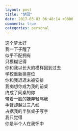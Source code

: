 ```yaml
---
layout: post
title: "梦回"
date: 2017-03-03 06:48:14 +0800
comments: true
categories: personal
---
```

这个梦太好  
我一下子醒了  
似乎不配拥有  
只模糊记得  
你和我以长大的模样回到过去  
学校重新排座位  
你和我迟迟未被安排  
我痴想你成为我的前桌  
终成了同桌的你  
带着一脸的嫌弃轻骂我  
手臂却越过三八线  
占据我的半张桌子写字  
我只觉得  
你是半个人在我怀中
